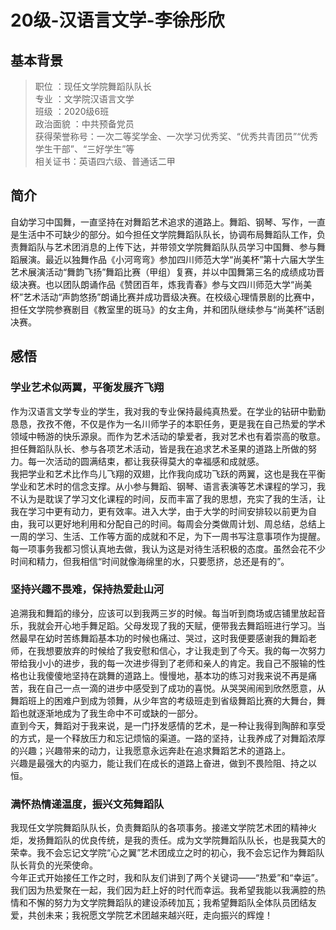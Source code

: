 # 20级-汉语言文学-李徐彤欣
## 基本背景
> 职位 ：现任文学院舞蹈队队长<br>
> 专业 ：文学院汉语言文学<br>
> 班级 ：2020级6班<br>
> 政治面貌 ：中共预备党员<br>
> 获得荣誉称号：一次二等奖学金、一次学习优秀奖、“优秀共青团员”“优秀学生干部”、“三好学生”等<br>
> 相关证书：英语四六级、普通话二甲<br>

## 简介
自幼学习中国舞，一直坚持在对舞蹈艺术追求的道路上。舞蹈、钢琴、写作，一直是生活中不可缺少的部分。如今担任文学院舞蹈队队长，协调布局舞蹈队工作，负责舞蹈队与艺术团消息的上传下达，并带领文学院舞蹈队队员学习中国舞、参与舞蹈展演。最近以独舞作品《小河弯弯》参加四川师范大学“尚美杯”第十六届大学生艺术展演活动“舞韵飞扬”舞蹈比赛（甲组）复赛，并以中国舞第三名的成绩成功晋级决赛。也以团队朗诵作品《赞团百年，炼我青春》参与文四川师范大学“尚美杯”艺术活动“声韵悠扬”朗诵比赛并成功晋级决赛。在校级心理情景剧的比赛中，担任文学院参赛剧目《教室里的斑马》的女主角，并和团队继续参与“尚美杯”话剧决赛。<br>

## 感悟
### 学业艺术似两翼，平衡发展齐飞翔
作为汉语言文学专业的学生，我对我的专业保持最纯真热爱。在学业的钻研中勤勤恳恳，孜孜不倦，不仅是作为一名川师学子的本职任务，更是我在自己热爱的学术领域中畅游的快乐源泉。而作为艺术活动的挚爱者，我对艺术也有着崇高的敬意。担任舞蹈队队长、参与各项艺术活动，皆是我在追求艺术圣果的道路上所做的努力。每一次活动的圆满结束，都让我获得莫大的幸福感和成就感。<br>
我把学业和艺术比作鸟儿飞翔的双翅，比作我向成功飞跃的两翼，这也是我在平衡学业和艺术时的信念支撑。从小参与舞蹈、钢琴、语言表演等艺术课程的学习，我不认为是耽误了学习文化课程的时间，反而丰富了我的思想，充实了我的生活，让我在学习中更有动力，更有效率。进入大学，由于大学的时间安排较以前更为自由，我可以更好地利用和分配自己的时间。每周会分类做周计划、周总结，总结上一周的学习、生活、工作等方面的成就和不足，为下一周书写注意事项作为提醒。每一项事务我都习惯认真地去做，我认为这是对待生活积极的态度。虽然会花不少时间和精力，但我相信“时间就像海绵里的水，只要愿挤，总还是有的”。<br>

### 坚持兴趣不畏难，保持热爱赴山河
追溯我和舞蹈的缘分，应该可以到我两三岁的时候。每当听到商场或店铺里放起音乐，我就会开心地手舞足蹈。父母发现了我的天赋，便带我去舞蹈班进行学习。当然最早在幼时苦练舞蹈基本功的时候也痛过、哭过，这时我便要感谢我的舞蹈老师，在我想要放弃的时候给了我安慰和信心，才让我走到了今天。我的每一次努力带给我小小的进步，我的每一次进步得到了老师和亲人的肯定。我自己不服输的性格也让我傻傻地坚持在跳舞的道路上。慢慢地，基本功的练习对我来说不再是痛苦，我在自己一点一滴的进步中感受到了成功的喜悦。从哭哭闹闹到欣然愿意，从舞蹈班上的困难户到成为领舞，从少年宫的考级班走到省级舞蹈比赛的大舞台，舞蹈也就逐渐地成为了我生命中不可或缺的一部分。<br>
直到今天，舞蹈对于我来说，是一门抒发感情的艺术，是一种让我得到陶醉和享受的方式，是一个释放压力和忘记烦恼的渠道。一路的坚持，让我养成了对舞蹈浓厚的兴趣；兴趣带来的动力，让我愿意永远奔赴在追求舞蹈艺术的道路上。<br>
兴趣是最强大的内驱力，能让我们在成长的道路上奋进，做到不畏险阻、持之以恒。<br>

### 满怀热情递温度，振兴文苑舞蹈队
我现任文学院舞蹈队队长，负责舞蹈队的各项事务。接递文学院艺术团的精神火炬，发扬舞蹈队的优良传统，是我的责任。成为文学院舞蹈队队长，也是我莫大的荣幸。我不会忘记文学院“心之翼”艺术团成立之时的初心，我不会忘记作为舞蹈队队长背负的光荣使命。<br>
今年正式开始接任工作之时，我和队友们讲到了两个关键词——“热爱”和“幸运”。我们因为热爱聚在一起，我们因为赶上好的时代而幸运。我希望我能以我满腔的热情和不懈的努力为文学院舞蹈队的建设添砖加瓦；我希望舞蹈队全体队员团结友爱，共创未来；我祝愿​文学院艺术团越来越兴旺，走向振兴的辉煌！<br>
